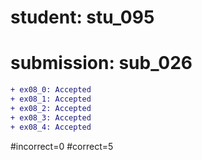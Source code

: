 # student: stu_095
# submission: sub_026

```diff
+ ex08_0: Accepted
+ ex08_1: Accepted
+ ex08_2: Accepted
+ ex08_3: Accepted
+ ex08_4: Accepted
```
#incorrect=0
#correct=5
